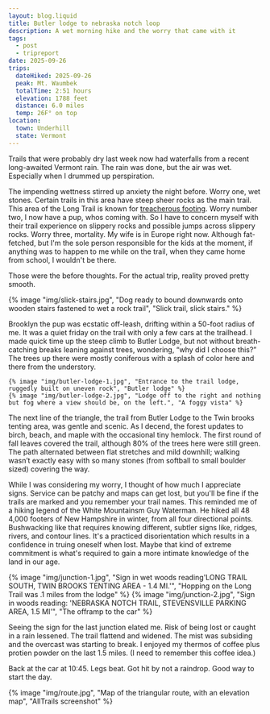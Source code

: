 ```yaml
---
layout: blog.liquid
title: Butler lodge to nebraska notch loop
description: A wet morning hike and the worry that came with it
tags: 
  - post
  - tripreport
date: 2025-09-26
trips:
  dateHiked: 2025-09-26
  peak: Mt. Waumbek
  totalTime: 2:51 hours
  elevation: 1788 feet
  distance: 6.0 miles
  temp: 26F° on top
location: 
  town: Underhill
  state: Vermont
---
```




Trails that were probably dry last week now had waterfalls from a recent long-awaited Vermont rain. The rain was done, but the air was wet. Especially when I drummed up perspiration.

The impending wettness stirred up anxiety the night before. Worry one, wet stones. Certain trails in this area have steep sheer rocks as the main trail. This area of the Long Trail is known for <a href="https://sectionhiker.com/vermonts-mount-mansfield-experience-its-best-trails-both-great-and-gnarly-by-matt-heid/#Into%20the%20Rock%20Garden">treacherous footing</a>. Worry number two, I now have a pup, whos coming with. So I have to concern myself with their trail experience on slippery rocks and possible jumps across slippery rocks. Worry three, mortality. My wife is in Europe right now. Although fat-fetched, but I'm the sole person responsible for the kids at the moment, if anything was to happen to me while on the trail, when they came home from school, I wouldn't be there. 

Those were the before thoughts. For the actual trip, reality proved pretty smooth.


<div class="image-grid bleed">
{% image "img/slick-stairs.jpg", "Dog ready to bound downwards onto wooden stairs fastened to wet a rock trail", "Slick trail, slick stairs." %}
</div>

Brooklyn the pup was ecstatic off-leash, drifting within a 50-foot radius of me. It was a quiet friday on the trail with only a few cars at the trailhead. I made quick time up the steep climb to Butler Lodge, but not without breath-catching breaks leaning against trees, wondering, “why did I choose this?” The trees up there were mostly coniferous with a splash of color here and there from the understory.

    {% image "img/butler-lodge-1.jpg", "Entrance to the trail lodge, ruggedly built on uneven rock", "Butler lodge" %}
    {% image "img/butler-lodge-2.jpg", "Lodge off to the right and nothing but fog where a view should be, on the left.", "A foggy vista" %}

The next line of the triangle, the trail from Butler Lodge to the Twin brooks tenting area, was gentle and scenic. As I decend, the forest updates to birch, beach, and maple with the occasional tiny hemlock. The first round of fall leaves covered the trail, although 80% of the trees here were still green. The path alternated between flat stretches and mild downhill; walking wasn’t exactly easy with so many stones (from softball to small boulder sized) covering the way. 

While I was considering my worry, I thought of how much I appreciate signs. Service can be patchy and maps can get lost, but you'll be fine if the trails are marked and you remember your trail names. This reminded me of a hiking legend of the White Mountainsm Guy Waterman. He hiked all 48 4,000 footers of New Hampshire in winter, from all four directional points. Bushwacking like that requires knowing different, subtler signs like, ridges, rivers, and contour lines. It's a practiced disorientation which results in a confidence in truing oneself when lost. Maybe that kind of extreme commitment is what's required to gain a more intimate knowledge of the land in our age. 

<div class="image-grid cols-2">
    {% image "img/junction-1.jpg", "Sign in wet woods reading'LONG TRAIL SOUTH, TWIN BROOKS TENTING AREA - 1.4 MI.'", "Hopping on the Long Trail was .1 miles from the lodge" %}
    {% image "img/junction-2.jpg", "Sign in woods reading: 'NEBRASKA NOTCH TRAIL, STEVENSVILLE PARKING AREA, 1.5 MI'", "The offramp to the car" %}
</div>

Seeing the sign for the last junction elated me. Risk of being lost or caught in a rain lessened. The trail flattend and widened. The mist was subsiding and the overcast was starting to break. I enjoyed my thermos of coffee plus protien powder on the last 1.5 miles. (I need to remember this coffee idea.)

Back at the car at 10:45. Legs beat. Got hit by not a raindrop. Good way to start the day.

 {% image "img/route.jpg", "Map of the triangular route, with an elevation map", "AllTrails screenshot" %}



</section>